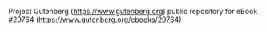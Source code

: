 Project Gutenberg (https://www.gutenberg.org) public repository for eBook #29764 (https://www.gutenberg.org/ebooks/29764)
